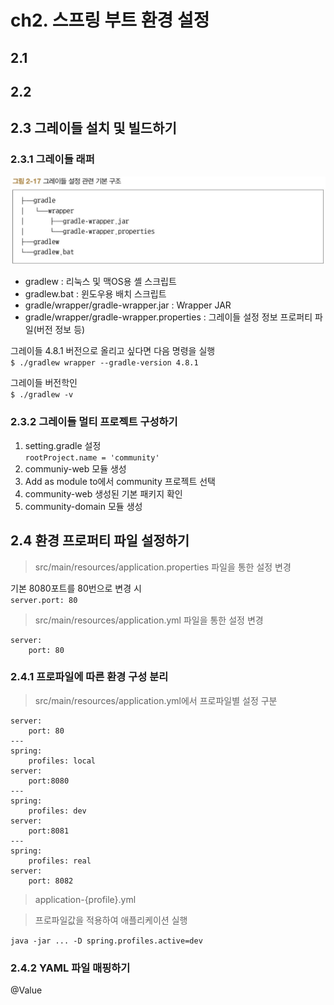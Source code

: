 # ch2. 스프링 부트 환경 설정

## 2.1
## 2.2
## 2.3 그레이들 설치 및 빌드하기

### 2.3.1 그레이들 래퍼
![그림2-17](./images/2_17.jpg)
* gradlew : 리눅스 및 맥OS용 셸 스크립트
* gradlew.bat : 윈도우용 배치 스크립트
* gradle/wrapper/gradle-wrapper.jar : Wrapper JAR
* gradle/wrapper/gradle-wrapper.properties : 그레이들 설정 정보 프로퍼티 파일(버전 정보 등)

그레이들 4.8.1 버전으로 올리고 싶다면 다음 명령을 실행  
```$ ./gradlew wrapper --gradle-version 4.8.1```

그레이들 버전학인  
```$ ./gradlew -v```

### 2.3.2 그레이들 멀티 프로젝트 구성하기

1. setting.gradle 설정  
```rootProject.name = 'community'```
1. communiy-web 모듈 생성
1. Add as module to에서 community 프로젝트 선택
1. community-web 생성된 기본 패키지 확인
1. community-domain 모듈 생성

## 2.4 환경 프로퍼티 파일 설정하기

> src/main/resources/application.properties 파일을 통한 설정 변경

기본 8080포트를 80번으로 변경 시  
```server.port: 80```

> src/main/resources/application.yml 파일을 통한 설정 변경
```
server:
    port: 80
```
### 2.4.1 프로파일에 따른 환경 구성 분리
> src/main/resources/application.yml에서 프로파일별 설정 구분
```
server:
    port: 80
---
spring:
    profiles: local
server:
    port:8080
---
spring:
    profiles: dev
server:
    port:8081
---
spring:
    profiles: real
server:
    port: 8082
```

> application-{profile}.yml

> 프로파일값을 적용하여 애플리케이션 실행  

```java -jar ... -D spring.profiles.active=dev```

### 2.4.2 YAML 파일 매핑하기

@Value

